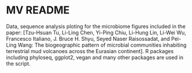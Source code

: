 # MV README
Data, sequence analysis ploting for the microbiome figures included in the paper: [Tzu-Hsuan Tu, Li-Ling Chen, Yi-Ping Chiu, Li-Hung Lin, Li-Wei Wu, Francesco Italiano,
J. Bruce H. Shyu, Seyed Naser Raisossadat, and Pei-Ling Wang: The biogeographic pattern of microbial communities inhabiting terrestrial mud volcanoes across the Eurasian continent]. R packages including phyloseq, ggplot2, vegan and many other packages are used in the script.
